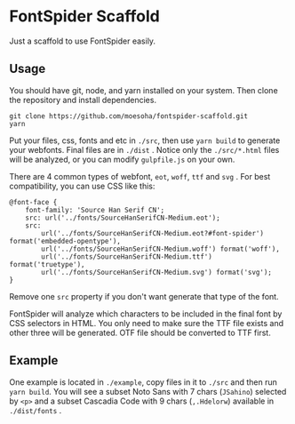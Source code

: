 # FontSpider Scaffold

Just a scaffold to use FontSpider easily.

## Usage

You should have git, node, and yarn installed on your system. Then clone the repository and install dependencies.

```
git clone https://github.com/moesoha/fontspider-scaffold.git
yarn
```

Put your files, css, fonts and etc in `./src`, then use `yarn build` to generate your webfonts. Final files are in `./dist` . Notice only the `./src/*.html` files will be analyzed, or you can modify `gulpfile.js` on your own.

There are 4 common types of webfont, `eot`, `woff`, `ttf` and `svg` . For best compatibility, you can use CSS like this:

```
@font-face {
	font-family: 'Source Han Serif CN';
	src: url('../fonts/SourceHanSerifCN-Medium.eot');
	src:
		url('../fonts/SourceHanSerifCN-Medium.eot?#font-spider') format('embedded-opentype'),
		url('../fonts/SourceHanSerifCN-Medium.woff') format('woff'),
		url('../fonts/SourceHanSerifCN-Medium.ttf') format('truetype'),
		url('../fonts/SourceHanSerifCN-Medium.svg') format('svg');
}
```

Remove one `src` property if you don't want generate that type of the font.

FontSpider will analyze which characters to be included in the final font by CSS selectors in HTML. You only need to make sure the TTF file exists and other three will be generated. OTF file should be converted to TTF first.

## Example

One example is located in `./example`, copy files in it to `./src` and then run `yarn build`. You will see a subset Noto Sans with 7 chars (`JSahino`) selected by `<p>` and a subset Cascadia Code with 9 chars (`,.Hdelorw`) available in `./dist/fonts` .

